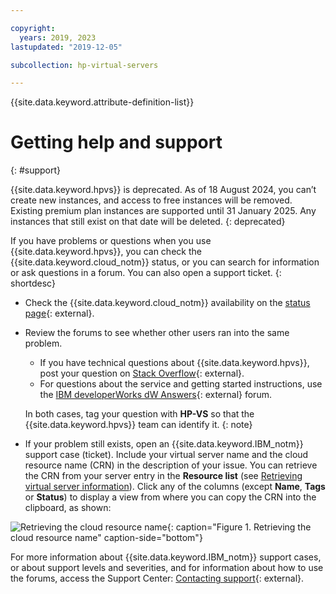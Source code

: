 ```yaml
---

copyright:
  years: 2019, 2023
lastupdated: "2019-12-05"

subcollection: hp-virtual-servers

---
```


{{site.data.keyword.attribute-definition-list}}

# Getting help and support
{: #support}

{{site.data.keyword.hpvs}} is deprecated. As of 18 August 2024, you can’t create new instances, and access to free instances will be removed. Existing premium plan instances are supported until 31 January 2025. Any instances that still exist on that date will be deleted.
{: deprecated}

If you have problems or questions when you use {{site.data.keyword.hpvs}}, you can check the {{site.data.keyword.cloud_notm}} status, or you can search for information or ask questions in a forum. You can also open a support ticket.
{: shortdesc}

- Check the {{site.data.keyword.cloud_notm}} availability on the [status page](https://cloud.ibm.com/status?selected=status){: external}.

- Review the forums to see whether other users ran into the same problem.
   - If you have technical questions about {{site.data.keyword.hpvs}}, post your question on
    [Stack Overflow](https://stackoverflow.com/questions/tagged/ibm-cloud){: external}.
   - For questions about the service and getting started instructions, use the
    [IBM developerWorks dW Answers](https://developer.ibm.com/answers/topics/ibm-cloud/){: external} forum.

   In both cases, tag your question with **HP-VS** so that the {{site.data.keyword.hpvs}} team can identify it.
   {: note}

- If your problem still exists, open an {{site.data.keyword.IBM_notm}} support case (ticket). Include your virtual server name and the cloud resource name (CRN) in the description of your issue. You can retrieve the CRN from your server entry in the **Resource list** (see [Retrieving virtual server information](/docs/services/hp-virtual-servers?topic=hp-virtual-servers-retrieve-info-vs)). Click any of the columns (except **Name**, **Tags** or **Status**) to display a view from where you can  copy the CRN into the clipboard, as shown:


![Retrieving the cloud resource name](image/hpvs_crn.jpg "Retrieving the cloud resource name"){: caption="Figure 1. Retrieving the cloud resource name" caption-side="bottom"}


For more information about {{site.data.keyword.IBM_notm}} support cases, or about support levels and severities, and for information about how to use the forums, access the Support Center:
[Contacting support](https://cloud.ibm.com/docs/get-support?topic=get-support-getting-customer-support#using-avatar){: external}.
